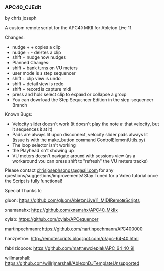 ### APC40_CJEdit ###
by chris joseph

A custom remote script for the APC40 MKII for Ableton Live 11.

Changes:

- nudge + + copies a clip
- nudge + - deletes a clip
- shift + nudge now nudges
- Planned Changes:
- shift + bank turns on VU meters
- user mode is a step sequencer
- shift + clip view is undo
- shift + detail view is redo
- shift + record is capture midi
- press and hold select clip to expand or collapse a group
- You can download the Step Sequencer Edition in the step-sequencer Branch

Known Bugs:

- Velocity slider doesn't work (it doesn't play the note at that velocity, but it sequences it at it)
- Pads are always lit upon disconnect, velocity slider pads always lit (issue is with the make_button command ControlElementUtils.py)
- The loop selector isn't working
- the Playhead isn't showing up
- VU meters doesn't navigate around with sessions view (as a workaround you can press shift to "refresh" the VU meters tracks) 

Please contact chrisjosephsongs@gmail.com for any questions/suggestions/improvements! Stay Tuned for a Video tutorial once the Script is fully functional! 

Special Thanks to:

gluon: https://github.com/gluon/AbletonLive11_MIDIRemoteScripts

xnamanahx: https://github.com/xnamahx/APC40_MkIIx

cylab: https://github.com/cylab/APCequencer

martinpechmann: https://github.com/martinpechmann/APC400000

hanzpetrov: http://remotescripts.blogspot.com/p/apc-64-40.html

fabriziopoce: https://github.com/matthewcieplak/APC_64_40_9l

willmarshall: https://github.com/willrjmarshall/AbletonDJTemplateUnsupported
